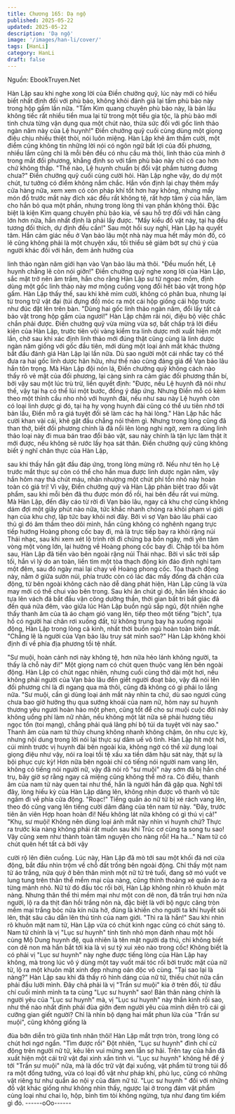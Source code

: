 ```yaml
---
title: Chương 165: Dạ ngộ
published: 2025-05-22
updated: 2025-05-22
description: 'Dạ ngộ'
image: '/images/han-li/cover/'
tags: [HanLi]
category: HanLi
draft: false
---
```


Nguồn: EbookTruyen.Net

Hàn Lập sau khi nghe xong lời của Điền chưởng quỹ, lúc này mới
có hiểu biết nhất định đối với phù bảo, không khỏi đánh giá lại
tấm phù bảo này trong hộp gấm lần nữa.
"Tấm Kim quang chuyên phù bảo này, là bản lầu không tiếc rất
nhiều tiền mua lại từ trong một tiểu gia tộc, là phù bảo mới tinh
chưa từng vận dụng qua một chút nào, thừa sức đổi với gốc linh
thảo ngàn năm này của Lệ huynh!" Điền chưởng quỹ cuối cùng
dùng một giọng điệu chịu nhiều thiệt thòi, nói luôn miệng.
Hàn Lập khẽ âm thầm cười, một điểm cũng không tin những lời
nói có ngôn ngữ bất lợi của đối phương, nhiều lắm cũng chỉ là
mỗi bên đều có nhu cầu mà thôi, linh thảo của mình ở trong mắt
đối phương, khẳng định so với tấm phù bảo này chỉ có cao hơn
chứ không thấp.
"Thế nào, Lệ huynh chuẩn bị đổi vật phẩm tương đương chưa?"
Điền chưởng quỹ cuối cùng cười hỏi.
Hàn Lập nghe vậy, do dự một chút, tư tưởng có điểm không nắm
chắc. Hắn vốn định lại chạy thêm mấy cửa hàng nữa, xem xem
có còn pháp khí tốt hơn hay không, nhưng mấy món đồ trước mắt
này đích xác đều rất không tệ, rất hợp tâm ý của hắn, làm cho
hắn bỏ qua một phần, nhưng trong lòng thì vạn phần không thôi.
Đặc biệt là kiện Kim quang chuyên phù bảo kia, về sau hỗ trợ đối
với hắn càng lớn hơn nữa, hắn nhất định là phải lấy được.
"Mấy kiểu đồ vật này, tại hạ đều tương đối thích, dự định đều
cần!" Sau một hồi suy nghĩ, Hàn Lập hạ quyết tâm.
Hắn cảm giác nếu ở Vạn bảo lâu một nhà này mua hết mấy món
đồ, có lẽ cũng không phải là một chuyện xấu, tối thiểu sẽ giảm
bớt sự chú ý của người khác đối với hắn, đem ảnh hưởng của

linh thảo ngàn năm giới hạn vào Vạn bảo lâu mà thôi.
"Đều muốn hết, Lệ huynh chẳng lẽ còn nói giỡn!" Điền chưởng
quỹ nghe xong lời của Hàn Lập, sắc mặt trở nên âm trầm, hắn
cho rằng Hàn Lập sư tử ngoạc mồm, định dùng một gốc linh thảo
này mơ mộng cuồng vọng đổi hết bảo vật trong hộp gấm.
Hàn Lập thấy thế, sau khi khẽ mỉm cười, không có phân bua,
nhưng lại từ trong trữ vật đại (túi đựng đồ) móc ra một cái hộp
giống cái hộp trước như đúc đặt lên trên bàn.
"Dùng hai gốc linh thảo ngàn năm, đổi lấy tất cả bảo vật trong hộp
gấm của ngươi!" Hàn Lập chậm rãi nói, điệu bộ việc chắc chắn
phải được.
Điền chưởng quỹ vừa mừng vừa sợ, bất chấp trả lời điều kiện
của Hàn Lập, trước tiên vội vàng kiểm tra linh dược mới xuất hiện
một lần, chờ sau khi xác định linh thảo mới đúng thật cũng cùng
là linh dược ngàn năm giống với gốc đầu tiên, mới dùng một loại
ánh mắt khác thường bắt đầu đánh giá Hàn Lập lại lần nữa. Dù
sao người một cái nhấc tay có thể đưa ra hai gốc linh dược hãn
hữu, như thế nào cũng đáng giá để Vạn bảo lâu hắn tôn trọng.
Mà Hàn Lập đội nón lá, Điền chưởng quỹ không cách nào thấy rõ
vẻ mặt của đối phương, lại càng sinh ra cảm giác đối phương
thần bí, bởi vậy sau một lúc trù trừ, liền quyết định:
"Được, nếu Lệ huynh đã nói như thế, vậy tại hạ có thể lùi một
bước, đồng ý đáp ứng. Nhưng Điền mỗ có kèm theo một thỉnh
cầu nho nhỏ với huynh đài, nếu như sau này Lệ huynh còn có loại
linh dược gì đó, tại hạ hy vọng huynh đài cũng có thể ưu tiên nhớ
tới bản lầu, Điền mỗ ra giá tuyệt đối sẽ làm các hạ hài lòng."
Hàn Lập hắc hắc cười khan vài cái, khẽ gật đầu chẳng nói thêm
gì. Nhưng trong lòng cũng đã than thở, biết đối phương chính là
đã nổi lên lòng nghi ngờ, xem ra dùng linh thảo loại này đi mua
bán trao đổi bảo vật, sau này chính là tận lực làm thật ít mới
được, nếu không sẽ rước lấy họa sát thân.
Điền chưởng quỹ cũng không biết ý nghĩ chân thực của Hàn Lập,

sau khi thấy hắn gật đầu đáp ứng, trong lòng mừng rỡ. Nếu như
tên họ Lệ trước mắt thực sự còn có thể cho hắn mua được linh
dược ngàn năm, vậy hắn hôm nay thả chút máu, nhân nhượng
một chút phí tổn nhỏ này hoàn toàn có giá trị!
Vì vậy, Điền chưởng quỹ và Hàn Lập phân biệt trao đổi vật phẩm,
sau khi mỗi bên đã thu được món đồ rồi, hai bên đều rất vui
mừng.
Mà Hàn Lập, đến đây cáo từ rời đi Vạn bảo lâu, ngay cả khu chợ
cũng không dám đợi một giây phút nào nữa, tức khắc nhanh
chóng ra khỏi phạm vi giới hạn của khu chợ, lập tức bay khỏi nơi
đây.
Bởi vì sợ Vạn bảo lâu phái cao thủ gì đó âm thầm theo dõi mình,
hắn cũng không có nghênh ngang trực tiếp hướng Hoàng phong
cốc bay đi, mà là trực tiếp bay ra khỏi rặng núi Thái nhạc, sau khi
xem xét lộ trình rời đi chừng ba bốn ngày, mới yên tâm vòng một
vòng lớn, lại hướng về Hoàng phong cốc bay đi.
Chập tối ba hôm sau, Hàn Lập đã tiến vào bên ngoài rặng núi
Thái nhạc. Bởi vì sắc trời sắp tối, hắn vì lý do an toàn, liền tìm một
tòa thạch động kín đáo định nghỉ tạm một đêm, sau đó ngày mai
lại chạy về Hoàng phong cốc.
Tòa thạch động này, nằm ở giữa sườn núi, phía trước còn có lác
đác mấy đống đá chặn cửa động, từ bên ngoài không cách nào
dễ dàng phát hiện, Hàn Lập cũng là vừa may mới có thể chui vào
bên trong.
Sau khi ăn chút gì đó, hắn liền khoác áo tựa lên vách đá bắt đầu
vận công dưỡng thần, thời gian bất tri bất giác đã đến quá nửa
đêm, vào giữa lúc Hàn Lập buồn ngủ sắp ngủ, đột nhiên nghe
thấy thanh âm của tà áo chạm gió vang lên, tiếp theo một tiếng
"bịch", tựa hồ có người hai chân rơi xuống đất, từ không trung
bay hạ xuống ngoài động, Hàn Lập trong lòng cả kinh, nhất thời
buồn ngủ hoàn toàn biến mất.
"Chẳng lẽ là người của Vạn bảo lâu truy sát mình sao?" Hàn Lập
không khỏi định đi về phía địa phương tồi tệ nhất.

"Sư muội, hoàn cảnh nơi này không tệ, hơn nữa hẻo lánh không
người, ta thấy là chỗ này đi!" Một giọng nam có chút quen thuộc
vang lên bên ngoài động.
Hàn Lập có chút ngạc nhiên, nhưng cuối cùng thở dài một hơi,
nếu không phải người của Vạn bảo lâu đến giết người đoạt bảo,
vậy đã nói lên đối phương chỉ là đi ngang qua mà thôi, cũng đã
không có gì phải lo lắng nữa.
"Sư muội, cần gì dùng loại ánh mắt này nhìn ta chứ, dù sao ngươi
cũng chưa bao giờ hưởng thụ qua sướng khoái của nam nữ, hôm
nay sư huynh thương yêu ngươi hoàn hảo một phen, cũng tốt để
cho sư muội cuộc đời này không uổng phí làm nữ nhân, nếu
không một lát nữa sẽ phải hương tiêu ngọc tổn (toi mạng), chẳng
phải quá lãng phí bộ túi da tuyệt vời này sao." Thanh âm của nam
tử thủy chung không nhanh không chậm, ôn nhu cực kỳ, nhưng
nội dung trong lời nói lại thực sự dâm uế vô tình.
Hàn Lập hít một hơi, cúi mình trước vị huynh đài bên ngoài kia,
không ngờ có thể xử dụng loại giọng điệu như vậy, nói ra loại tồi
tệ xấu xa tiền dâm hậu sát này, thật sự là bội phục cực kỳ! Hơn
nữa bên ngoài chỉ có tiếng nói người nam vang lên, không có
tiếng nói người nữ, vậy đã nói rõ "sư muội" này sớm đã bị hắn
chế trụ, bây giờ sợ rằng ngay cả miệng cũng không thể mở ra.
Có điều, thanh âm của nam tử này quen tai như thế, hẳn là người
hắn đã gặp qua. Nghĩ tới đây, lòng hiếu kỳ của Hàn Lập dâng lên,
không nhịn được vô thanh vô tức ngầm đi về phía cửa động.
"Roạc!" Tiếng quần áo nữ tử bị xé rách vang lên, theo đó cũng
vang lên tiếng cười dâm đãng của tên nam tử này.
"Đây, trước tiên ăn viên Hợp hoan hoàn đi! Nếu không lát nữa
không có gì thú vị cả!"
"Khụ, sư muội! Không nên dùng loại ánh mắt này nhìn vi huynh
chứ? Thực ra trước kia nàng không phải rất muốn sau khi Trúc cơ
cùng ta song tu sao! Vậy cũng xem như thành toàn tâm nguyện
cho nàng rồi! Ha ha…" Nam tử có chút quên hết tất cả bởi vậy

cười rộ lên điên cuồng.
Lúc này, Hàn Lập đã mò tới sau một khối đá nơi cửa động, bắt
đầu nhìn trộm về chỗ đất trống bên ngoài động.
Chỉ thấy một nam tử áo trắng, nửa quỳ ở bên thân mình một nữ
tử trẻ tuổi, đang sờ mó vuốt ve lung tung trên thân thể mềm mại
của nàng, cũng thỉnh thoảng xé quần áo ra từng mảnh nhỏ.
Nữ tử đó đầu tóc rối bời, Hàn Lập không nhìn rõ khuôn mặt nàng.
Nhưng thân thể thì mềm mại như một con dê non, đã trần trụi hơn
nửa người, lộ ra da thịt đàn hồi trắng nõn nà, đặc biệt là với bộ
ngực căng tròn mềm mại trắng bóc nửa kín nửa hở, đúng là khiến
cho người ta khí huyết sôi lên, thật sâu câu dẫn lên thú tính của
nam giới.
"Thì ra là hắn!"
Sau khi nhìn rõ khuôn mặt nam tử, Hàn Lập vừa có chút kinh
ngạc cũng có chút sáng tỏ.
Nam tử chính là vị "Lục sư huynh" tính tình nhỏ mọn đánh nhau
một hồi cùng Mộ Dung huynh đệ, quả nhiên là tên mặt người dạ
thú, chỉ không biết con dê non mà hắn bắt tới kia là vị sư tỷ xui
xẻo nào trong cốc!
Không biết là có phải vị "Lục sư huynh" này nghe được tiếng lòng
của Hàn Lập hay không, mà trong lúc vô ý dùng một tay vuốt mái
tóc rối bời trước mặt của nữ tử, lộ ra một khuôn mặt xinh đẹp
nhưng oán độc vô cùng.
"Tại sao lại là nàng?" Hàn Lập sau khi đã thấy rõ hình dáng của
nữ tử, thiếu chút nữa cắn phải đầu lưỡi mình.
Đây chả phải là vị "Trần sư muội" kia ở trên đồi, từ đầu chí cuối
mình mình ta ta cùng "Lục sư huynh" sao! Bản thân nàng chính là
người yêu của "Lục sư huynh" mà, vị "Lục sư huynh" này thần
kinh rồi sao, như thế nào nhất định phải đùa giỡn đem người yêu
của mình diễn trò cái gì cưỡng gian giết người? Chỉ là nhìn bộ
dạng hai mắt phun lửa của "Trần sư muội", cũng không giống là

đùa bỡn diễn trò giữa tình nhân thôi!
Hàn Lập mắt trợn tròn, trong lòng có chút hơi ngơ ngẩn.
"Tìm được rồi"
Đột nhiên, "Lục sư huynh" đình chỉ cử động trên người nữ tử, kêu
lên vui mừng xen lẫn sợ hãi. Trên tay của hắn đã xuất hiện một
cái trữ vật đại xinh xắn tinh vi.
"Lục sư huynh" không hề để ý tới "Trần sư muội" nữa, mà là dốc
trữ vật đại xuống, vật phẩm từ trong túi đổ ra một đống tướng,
vừa có loại đồ vật như pháp khí, phù lục, cũng có những vật riêng
tư như quần áo nội y của đám nữ tử.
"Lục sư huynh " đối với những đồ vật khác giống như không nhìn
thấy, ngược lại ở trong đám vật phẩm cùng loại như chai lọ, hộp,
bình tìm tòi không ngừng, tựa như đang tìm kiếm gì đó.
------oOo------
